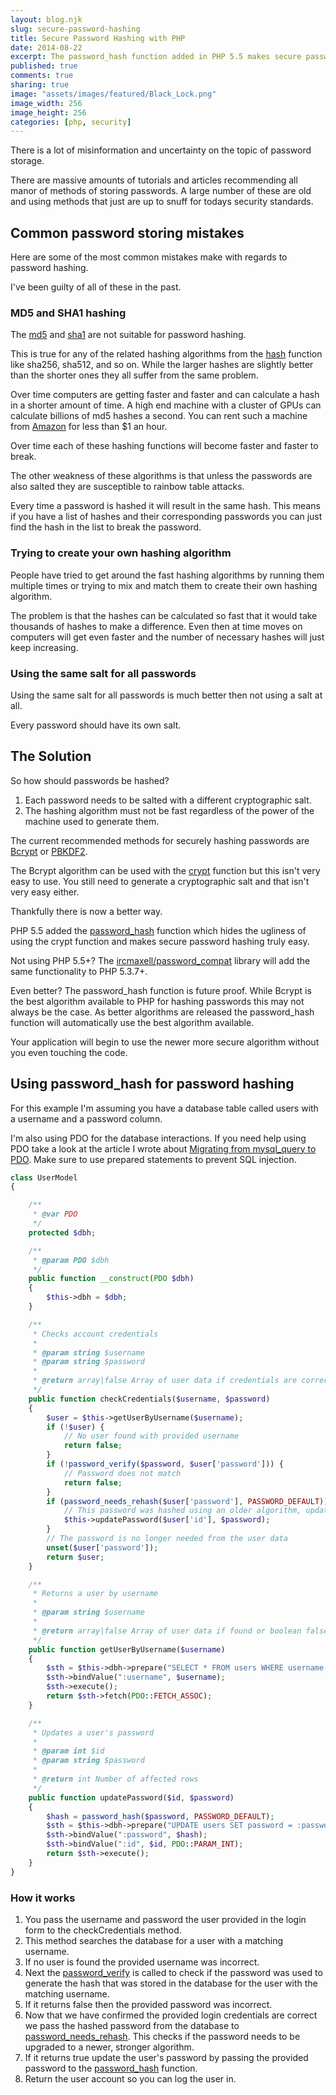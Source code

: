 ```yaml
---
layout: blog.njk
slug: secure-password-hashing
title: Secure Password Hashing with PHP
date: 2014-08-22
excerpt: The password_hash function added in PHP 5.5 makes secure password hashing easy.
published: true
comments: true
sharing: true
image: "assets/images/featured/Black_Lock.png"
image_width: 256
image_height: 256
categories: [php, security]
---
```


There is a lot of misinformation and uncertainty on the topic of password storage.

There are massive amounts of tutorials and articles recommending all manor of methods of storing passwords.
A large number of these are old and using methods that just are up to snuff for todays security standards.

<!--more-->

## Common password storing mistakes

Here are some of the most common mistakes make with regards to password hashing.

I've been guilty of all of these in the past.

### MD5 and SHA1 hashing

The [md5](http://us1.php.net/manual/en/function.md5.php) and [sha1](http://us1.php.net/manual/en/function.sha1.php) are not suitable for password hashing.

This is true for any of the related hashing algorithms from the [hash](http://us1.php.net/manual/en/function.hash.php) function like sha256, sha512, and so on.
While the larger hashes are slightly better than the shorter ones they all suffer from the same problem.

Over time computers are getting faster and faster and can calculate a hash in a shorter amount of time.
A high end machine with a cluster of GPUs can calculate billions of md5 hashes a second.
You can rent such a machine from [Amazon](http://aws.amazon.com/ec2/pricing/) for less than $1 an hour.

Over time each of these hashing functions will become faster and faster to break.

The other weakness of these algorithms is that unless the passwords are also salted they are susceptible to rainbow table attacks.

Every time a password is hashed it will result in the same hash.
This means if you have a list of hashes and their corresponding passwords you can just find the hash in the list to break the password.

### Trying to create your own hashing algorithm

People have tried to get around the fast hashing algorithms by running them multiple times or trying to mix and match them to create their own hashing algorithm.

The problem is that the hashes can be calculated so fast that it would take thousands of hashes to make a difference.
Even then at time moves on computers will get even faster and the number of necessary hashes will just keep increasing.

### Using the same salt for all passwords

Using the same salt for all passwords is much better then not using a salt at all.

Every password should have its own salt.

## The Solution

So how should passwords be hashed?

1. Each password needs to be salted with a different cryptographic salt.
2. The hashing algorithm must not be fast regardless of the power of the machine used to generate them.

The current recommended methods for securely hashing passwords are [Bcrypt](http://en.wikipedia.org/wiki/Bcrypt) or [PBKDF2](http://en.wikipedia.org/wiki/PBKDF2).

The Bcrypt algorithm can be used with the [crypt](http://us1.php.net/manual/en/function.crypt.php) function but this isn't very easy to use.
You still need to generate a cryptographic salt and that isn't very easy either.

Thankfully there is now a better way.

PHP 5.5 added the [password_hash](http://php.net/manual/en/function.password-hash.php) function which hides the ugliness of using the crypt function and makes secure password hashing truly easy.

Not using PHP 5.5+?  The [ircmaxell/password_compat](https://github.com/ircmaxell/password_compat) library will add the same functionality to PHP 5.3.7+.

Even better? The password_hash function is future proof.  While Bcrypt is the best algorithm available to PHP for hashing passwords this may not always be the case.
As better algorithms are released the password_hash function will automatically use the best algorithm available.

Your application will begin to use the newer more secure algorithm without you even touching the code.

## Using password_hash for password hashing

For this example I'm assuming you have a database table called users with a username and a password column.

I'm also using PDO for the database interactions.
If you need help using PDO take a look at the article I wrote about [Migrating from mysql_query to PDO](/2014/08/moving-from-mysql-query-to-pdo/).
Make sure to use prepared statements to prevent SQL injection.

```php
class UserModel
{

    /**
     * @var PDO
     */
    protected $dbh;

    /**
     * @param PDO $dbh
     */
    public function __construct(PDO $dbh)
    {
        $this->dbh = $dbh;
    }

    /**
     * Checks account credentials
     *
     * @param string $username
     * @param string $password
     *
     * @return array|false Array of user data if credentials are correct or boolean false if credentials are not correct
     */
    public function checkCredentials($username, $password)
    {
        $user = $this->getUserByUsername($username);
        if (!$user) {
            // No user found with provided username
            return false;
        }
        if (!password_verify($password, $user['password'])) {
            // Password does not match
            return false;
        }
        if (password_needs_rehash($user['password'], PASSWORD_DEFAULT)) {
            // This password was hashed using an older algorithm, update with new hash.
            $this->updatePassword($user['id'], $password);
        }
        // The password is no longer needed from the user data
        unset($user['password']);
        return $user;
    }

    /**
     * Returns a user by username
     *
     * @param string $username
     *
     * @return array|false Array of user data if found or boolean false if not found
     */
    public function getUserByUsername($username)
    {
        $sth = $this->dbh->prepare("SELECT * FROM users WHERE username LIKE :username");
        $sth->bindValue(":username", $username);
        $sth->execute();
        return $sth->fetch(PDO::FETCH_ASSOC);
    }

    /**
     * Updates a user's password
     *
     * @param int $id
     * @param string $password
     *
     * @return int Number of affected rows
     */
    public function updatePassword($id, $password)
    {
        $hash = password_hash($password, PASSWORD_DEFAULT);
        $sth = $this->dbh->prepare("UPDATE users SET password = :password WHERE id = :id");
        $sth->bindValue(":password", $hash);
        $sth->bindValue(":id", $id, PDO::PARAM_INT);
        return $sth->execute();
    }
}
```

### How it works

1. You pass the username and password the user provided in the login form to the checkCredentials method.
2. This method searches the database for a user with a matching username.
3. If no user is found the provided username was incorrect.
4. Next the [password_verify](http://php.net/manual/en/function.password-verify.php) is called to check if the password was used to generate the hash that was stored in the database for the user with the matching username.
5. If it returns false then the provided password was incorrect.
6. Now that we have confirmed the provided login credentials are correct we pass the hashed password from the database to [password_needs_rehash](http://php.net/manual/en/function.password-needs-rehash.php).  This checks if the password needs to be upgraded to a newer, stronger algorithm.
7. If it returns true update the user's password by passing the provided password to the [password_hash](http://php.net/manual/en/function.password-hash.php) function.
8. Return the user account so you can log the user in.
